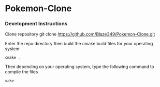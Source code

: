 # Pokemon-Clone

### Development Instructions

Clone repository
    git clone https://github.com/Blaze349/Pokemon-Clone.git

Enter the repo directory then build the cmake build files for your operating system

    cmake .

Then depending on your operating system, type the following command to compile the files

    make
